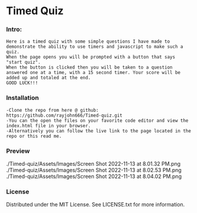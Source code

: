 # Timed Quiz

### Intro:
    Here is a timed quiz with some simple questions I have made to demonstrate the ability to use timers and javascript to make such a quiz.
    When the page opens you will be prompted with a button that says "start quiz".
    When the button is clicked then you will be taken to a question answered one at a time, with a 15 second timer. Your score will be added up and totaled at the end.
    GOOD LUCK!!!

### Installation
    -Clone the repo from here @ github: https://github.com/rayjohn666/Timed-quiz.git 
    -You can the open the files on your favorite code editor and view the index.html file in your browser.
    -Alternatively you can follow the live link to the page located in the repo or this read me.

### Preview
./Timed-quiz/Assets/Images/Screen Shot 2022-11-13 at 8.01.32 PM.png
./Timed-quiz/Assets/Images/Screen Shot 2022-11-13 at 8.02.53 PM.png
./Timed-quiz/Assets/Images/Screen Shot 2022-11-13 at 8.04.02 PM.png
### License
Distributed under the MIT License. See LICENSE.txt for more information.

